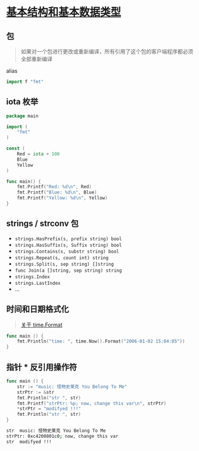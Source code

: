 # [基本结构和基本数据类型](https://github.com/SublimeCT/note/blob/master/Go/the_way_to_go_docs/002_core/type.md)

## 包
> 如果对一个包进行更改或重新编译，所有引用了这个包的客户端程序都必须全部重新编译

alias
```go
import f "fmt"
```

## iota 枚举
```go
package main

import (
	"fmt"
)

const (
	Red = iota + 100
	Blue
	Yellow
)

func main() {
	fmt.Printf("Red: %d\n", Red)
	fmt.Printf("Blue: %d\n", Blue)
	fmt.Printf("Yellow: %d\n", Yellow)
}
```

## strings / strconv 包
- `strings.HasPrefix(s, prefix string) bool`
- `strings.HasSuffix(s, Suffix string) bool`
- `strings.Contains(s, substr string) bool`
- `strings.Repeat(s, count int) string`
- `strings.Split(s, sep string) []string`
- `func Join(a []string, sep string) string`
- `strings.Index`
- `strings.LastIndex`
- ...

## 时间和日期格式化
> [关于 time.Format](http://docs.studygolang.com/pkg/time/#Time.Format)

```go
func main () {
    fmt.Println("time: ", time.Now().Format("2006-01-02 15:04:05"))
}
```

## 指针 * 反引用操作符

```go
func main () {
    str := "music: 怪物史莱克 You Belong To Me"
	strPtr := &str
	fmt.Println("str ", str)
	fmt.Printf("strPtr: %p; now, change this var\n", strPtr)
	*strPtr = "modifyed !!!"
	fmt.Println("str ", str)
}
```

```bash
str  music: 怪物史莱克 You Belong To Me
strPtr: 0xc4200801c0; now, change this var
str  modifyed !!!
```